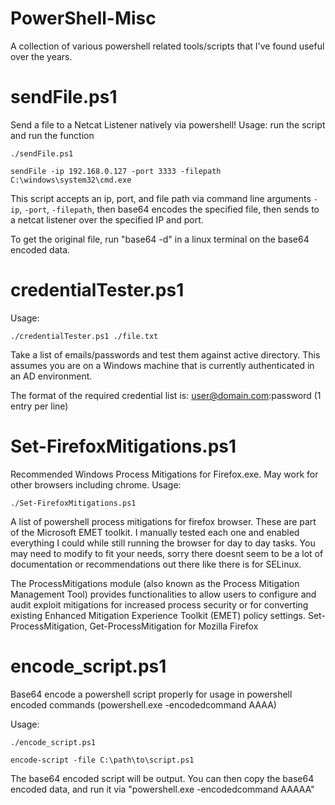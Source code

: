 # PowerShell-Misc
A collection of various powershell related tools/scripts that I've found useful over the years. 


# sendFile.ps1

Send a file to a Netcat Listener natively via powershell!
Usage: run the script and run the function

<code>./sendFile.ps1</code>

<code>sendFile -ip 192.168.0.127 -port 3333 -filepath C:\windows\system32\cmd.exe</code>

This script accepts an ip, port, and file path via command line arguments <code>-ip</code>, <code>-port</code>, <code>-filepath</code>, then base64 encodes the specified file, then sends to a netcat listener over the specified IP and port.

To get the original file, run "base64 -d" in a linux terminal on the base64 encoded data. 

# credentialTester.ps1

Usage: 

<code>./credentialTester.ps1 ./file.txt</code>

Take a list of emails/passwords and test them against active directory. This assumes you are on a Windows machine that is currently authenticated in an AD environment. 

The format of the required credential list is: user@domain.com:password    (1 entry per line)



# Set-FirefoxMitigations.ps1
Recommended Windows Process Mitigations for Firefox.exe. May work for other browsers including chrome. 
Usage:

<code>./Set-FirefoxMitigations.ps1</code>


A list of powershell process mitigations for firefox browser. These are part of the Microsoft EMET toolkit. I manually tested each one and enabled everything I could while still running the browser for day to day tasks. You may need to modify to fit your needs, sorry there doesnt seem to be a lot of documentation or recommendations out there like there is for SELinux.

The ProcessMitigations module (also known as the Process Mitigation Management Tool) provides functionalities to allow users to configure and audit exploit mitigations for increased process security or for converting existing Enhanced Mitigation Experience Toolkit (EMET) policy settings.
Set-ProcessMitigation, Get-ProcessMitigation for Mozilla Firefox

# encode_script.ps1

Base64 encode a powershell script properly for usage in powershell encoded commands (powershell.exe -encodedcommand AAAA)

Usage:

<code>./encode_script.ps1</code>

<code>encode-script -file C:\path\to\script.ps1</code>

The base64 encoded script will be output. You can then copy the base64 encoded data, and run it via "powershell.exe -encodedcommand AAAAA"
